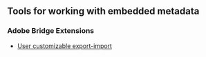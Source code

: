 ## Tools for working with embedded metadata

### Adobe Bridge Extensions
- [User customizable export-import](/adobe_bridge_custom_export-import.md)
